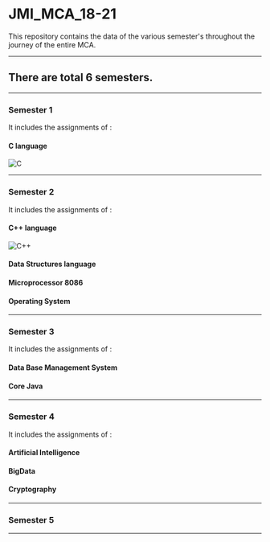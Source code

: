 # JMI_MCA_18-21
This repository contains the data of the various semester's throughout the journey of the entire MCA.

----------------------------------------------------------------------------------------------------
## There are total 6 semesters.
----------------------------------------------------------------------------------------------------
### Semester 1 

It includes the assignments of :
#### C language 

![C][logo]

[logo]: https://user-images.githubusercontent.com/36437758/79072406-7b46db00-7cfe-11ea-8ea4-add56a4d7d13.png

-----------------------------------------------------------------------------------------------------
### Semester 2 
It includes the assignments of :
#### C++ language 
![C++]()
#### Data Structures language 
#### Microprocessor 8086
#### Operating System 
-----------------------------------------------------------------------------------------------------
### Semester 3
It includes the assignments of :
#### Data Base Management System
#### Core Java
-----------------------------------------------------------------------------------------------------
### Semester 4
It includes the assignments of :
#### Artificial Intelligence
#### BigData
#### Cryptography
----------------------------------------------------------------------------------------------------
### Semester 5
----------------------------------------------------------------------------------------------------------------------
